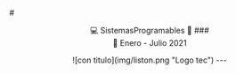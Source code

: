 #<div align="center">:computer: SistemasProgramables :school_satchel:
###<div align="center">:calendar: Enero - Julio 2021 
<div align = "center"> ![con titulo](img/liston.png "Logo tec") 
---
